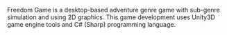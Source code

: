 Freedom Game is a desktop-based adventure genre game with sub-genre simulation and using 2D graphics. This game development uses Unity3D game engine tools and C# (Sharp) programming language.

